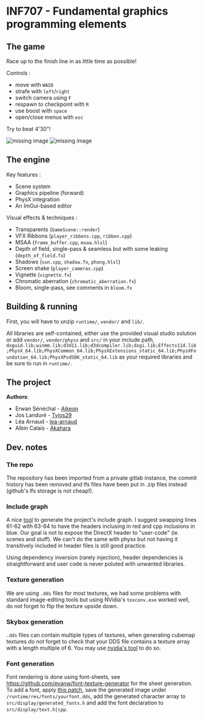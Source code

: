 # INF707 - Fundamental graphics programming elements

## The game

Race up to the finish line in as little time as possible!

Controls :
- move with `WASD`
- strafe with `left`/`right`
- switch camera using `F`
- respawn to checkpoint with `R`
- use boost with `space`
- open/close menus with `esc`

Try to beat 4'30"!

![missing image](documents/screen_2.png)
![missing image](documents/screen_3.png)

## The engine

Key features :
- Scene system
- Graphics pipeline (forward)
- PhysX integration
- An ImGui-based editor

Visual effects & techniques :
- Transparents (`GameScene::render`)
- VFX Ribbons (`player_ribbons.cpp`, `ribbon.cpp`)
- MSAA (`frame_buffer.cpp`, `msaa.hlsl`)
- Depth of field, single-pass & seamless but with some leaking (`depth_of_field.fx`)
- Shadows (`sun.cpp`, `shadow.fx`, `phong.hlsl`)
- Screen shake (`player_cameras.cpp`)
- Vignette (`vignette.fx`)
- Chromatic aberration (`chromatic_aberration.fx`)
- Bloom, single-pass, see comments in `bloom.fx`

## Building & running

First, you will have to unzip `runtime/`, `vendor/` and `lib/`.

All libraries are self-contained, either use the provided visual studio solution or add `vendor/`, `vendor/physx` and `src/` in your include path, `dxguid.lib;winmm.lib;d3d11.lib;d3dcompiler.lib;dxgi.lib;Effects11d.lib;PhysX_64.lib;PhysXCommon_64.lib;PhysXExtensions_static_64.lib;PhysXFoundation_64.lib;PhysXPvdSDK_static_64.lib` as your required libraries and be sure to run in `runtime/`.

## The project

**Authors**:
- Erwan Sénéchal - [Aikeon](https://github.com/Aikeon)
- Jos Landuré - [Tyjos29](https://github.com/Tyjos29)
- Léa Arnaud - [lea-arnaud](https://github.com/lea-arnaud)
- Albin Calais - [Akahara](https://github.com/Akahara)

## Dev. notes

### The repo

The repository has been imported from a private gitlab instance, the commit history has been removed and lfs files have been put in .zip files instead (github's lfs storage is not cheap!).

### Include graph

A nice [tool](https://github.com/pvigier/dependency-graph) to generate the project's include graph. I suggest swapping lines 61-62 with 63-64 to have the headers inclusing in red and cpp inclusions in blue. Our goal is not to expose the DirectX header to "user-code" (ie. scenes and stuff). We can't do the same with physx but not having it transitively included in header files is still good practice.

Using dependency inversion (rarely injection), header dependencies is straightforward and user code is never poluted with unwanted libraries.

### Texture generation

We are using `.dds` files for most textures, we had some problems with standard image-editing tools but using NVidia's `texconv.exe` worked well, do not forget to flip the texture upside down.

### Skybox generation

`.dds` files can contain multiple types of textures, when generating cubemap textures *do not* forget to check that your DDS file contains a texture array with a length multiple of 6.  You may use [nvidia's tool](https://developer.nvidia.com/nvidia-texture-tools-exporter) to do so.

### Font generation

Font rendering is done using font-sheets, see https://github.com/evanw/font-texture-generator for the sheet generation. To add a font, apply [this patch](https://github.com/evanw/font-texture-generator/pull/2), save the generated image under `/runtime/res/fonts/yourfont.dds`, add the generated character array to `src/display/generated_fonts.h` and add the font declaration to `src/display/text.h|cpp`.
